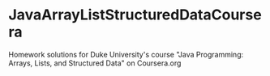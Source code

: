 # JavaArrayListStructuredDataCoursera
Homework solutions for Duke University's course "Java Programming: Arrays, Lists, and Structured Data" on Coursera.org
